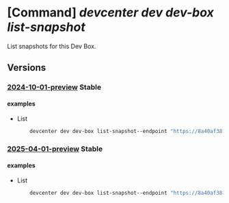 # [Command] _devcenter dev dev-box list-snapshot_

List snapshots for this Dev Box.

## Versions

### [2024-10-01-preview](/Resources/data-plane/microsoft.devcenter/L3Byb2plY3RzL3t9L3VzZXJzL3t9L2RldmJveGVzL3t9L3NuYXBzaG90cw==/2024-10-01-preview.xml) **Stable**

<!-- data-plane:microsoft.devcenter /projects/{}/users/{}/devboxes/{}/snapshots 2024-10-01-preview -->

#### examples

- List
    ```bash
        devcenter dev dev-box list-snapshot--endpoint "https://8a40af38-3b4c-4672-a6a4-5e964b1870ed-contosodevcenter.centralus.devcenter.azure.com/" --project-name "DevProject" --name "myDevBox" --user-id "00000000-0000-0000-0000-000000000000"
    ```

### [2025-04-01-preview](/Resources/data-plane/microsoft.devcenter/L3Byb2plY3RzL3t9L3VzZXJzL3t9L2RldmJveGVzL3t9L3NuYXBzaG90cw==/2025-04-01-preview.xml) **Stable**

<!-- data-plane:microsoft.devcenter /projects/{}/users/{}/devboxes/{}/snapshots 2025-04-01-preview -->

#### examples

- List
    ```bash
        devcenter dev dev-box list-snapshot--endpoint "https://8a40af38-3b4c-4672-a6a4-5e964b1870ed-contosodevcenter.centralus.devcenter.azure.com/" --project-name "DevProject" --name "myDevBox" --user-id "00000000-0000-0000-0000-000000000000"
    ```
